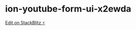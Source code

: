 # ion-youtube-form-ui-x2ewda

[Edit on StackBlitz ⚡️](https://stackblitz.com/edit/ion-youtube-form-ui-x2ewda)